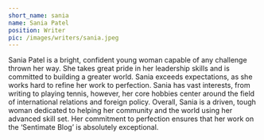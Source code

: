 ```yaml
---
short_name: sania
name: Sania Patel
position: Writer
pic: /images/writers/sania.jpeg
---
```


Sania Patel is a bright, confident young woman capable of any challenge thrown her way. She takes great pride in her leadership skills and is committed to building a greater world. Sania exceeds expectations, as she works hard to refine her work to perfection. Sania has vast interests, from writing to playing tennis, however, her core hobbies center around the field of international relations and foreign policy. Overall, Sania is a driven, tough woman dedicated to helping her community and the world using her advanced skill set. Her commitment to perfection ensures that her work on the ‘Sentimate Blog’ is absolutely exceptional.
